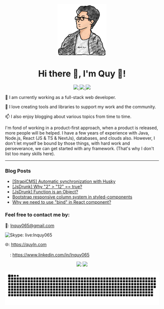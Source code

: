 
<p align="center">
  
  <div  align="center">
   <a target="_blank" href="https://quyln.com">
   <img width="160px" src="https://raw.githubusercontent.com/lnquy065/lnquy065/main/ql-bg.png" />
   </a>
  </div>
 
</p>

<p align="center">
  <h1 align="center">Hi there 👋, I'm Quy 🤘!</h1>
  
  <p align="center">
  
   <a target="_blank" href="https://www.npmjs.com/~lnquy065">
    <img  src="https://img.shields.io/badge/NPM-0A0A0A.svg?style=for-the-badge&logo=npm&logoColor=white" />
   </a>
   
   <a target="_blank" href="https://quyln.com">
    <img  src="https://img.shields.io/badge/Blog-0A0A0A?style=for-the-badge&logo=vercel" />
   </a>
   
   <a target="_blank" href="https://dev.to/lnquy065">
    <img  src="https://img.shields.io/badge/dev.to-0A0A0A?style=for-the-badge&logo=dev.to&logoColor=white" />
   </a>
 
</p>
</p>



🔭 I am currently working as a full-stack web developer.

🌱 I love creating tools and libraries to support my work and the community.

📫 I also enjoy blogging about various topics from time to time.

I'm fond of working in a product-first approach, when a product is released, more people will be helped. I have a few years of experience with Java, Node.js, React (JS & TS & NextJs), databases, and clouds also. However, I don't let myself be bound by those things, with hard work and perseverance, we can get started with any framework. (That's why I don't list too many skills here).

---

### Blog Posts
<!--START_SECTION:feed-->
- [[StrapiCMS] Automatic synchronization with Husky](https:&#x2F;&#x2F;quyln.com&#x2F;article&#x2F;strapicms-automatic-synchronization-with-husky-toxlqh)
- [[JsDrunk] Why &quot;2&quot; &gt; &quot;12&quot; &#x3D;&#x3D; true?](https:&#x2F;&#x2F;quyln.com&#x2F;article&#x2F;jsdrunk-why-2--12--true-4e2djj)
- [[JsDrunk] Function is an Object?](https:&#x2F;&#x2F;quyln.com&#x2F;article&#x2F;function-is-an-object-50lxkg)
- [Bootstrap responsive column system in styled-components](https:&#x2F;&#x2F;quyln.com&#x2F;article&#x2F;bootstrap-responsive-column-system-in-styled-components-v1lcf3)
- [Why we need to use &quot;bind&quot; in React component?](https:&#x2F;&#x2F;quyln.com&#x2F;article&#x2F;why-we-need-to-use-bind-in-react-component-ubw35)
<!--END_SECTION:feed-->

### Feel free to contact me by:

📧: lnquy065@gmail.com

<img src="https://upload.wikimedia.org/wikipedia/commons/thumb/6/60/Skype_logo_%282019%E2%80%93present%29.svg/330px-Skype_logo_%282019%E2%80%93present%29.svg.png" alt="Skype" width="16px" height="16px">: live:lnquy065

🌐: https://quyln.com

<img src="https://img.icons8.com/color/344/linkedin-circled--v1.png" width="16px" height="16px">: https://www.linkedin.com/in/lnquy065

<p align="center">
  <img height="165px" src="https://github-readme-stats.vercel.app/api?username=lnquy065&show_icons=true">
  <img src="https://github-readme-stats.vercel.app/api/top-langs/?username=lnquy065&layout=compact&hide_border=true" />
</p>

<p align="center">
  <img src="https://raw.githubusercontent.com/lnquy065/lnquy065/output/github-snake.svg"/>
</p>
